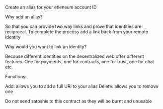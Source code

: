 Create an alias for your etleneum account ID

Why add an alias?

So that you can provide two way links and prove that identities are reciprocal.  To complete the process add a link back from your remote identity

Why would you want to link an identity?

Because different identities on the decentralized web offer different features.  One for payments, one for contracts, one for trust, one for chat etc.

Functions:

Add: allows you to add a full URI to your alias
Delete: allows you to remove one

Do not send satoshis to this contract as they will be burnt and unusable